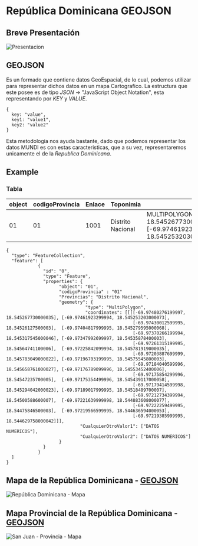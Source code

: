 # República Dominicana GEOJSON

## Breve Presentación
![Presentacion](https://github.com/jeancharlyjs/GEOJSON-RepublicaDominicana/blob/main/imagenes/gif/Tutorial%20Maps..gif)

## GEOJSON
Es un formado que contiene datos GeoEspacial, de lo cual, podemos utilizar para representar dichos datos en un mapa Cartografico. La estructura que este posee es de tipo *JSON* -> "JavaScript Object Notation", esta representando por *KEY* y *VALUE*.

```
{
  key: "value",
  key1: "value1",
  key2: "value2"
}
```
Esta metodologia nos ayuda bastante, dado que podemos representar los datos MUNDI es con estas caracteristicas, que a su vez, representaremos unicamente el de la *Republica Dominicana*.

## Example
### Tabla


| object | codigoProvincia | Enlace | Toponimia | geometry | CualquierOtroValor1 | CualquierOtroValor2 |
|---| --- | ---|---|---|---|---|
| 01 | 01 | 1001 | Distrito Nacional |MULTIPOLYGON[[-69.97480276199997, 18.545267730000035], [-69.97461923299994, 18.545253203000073], ...]] | 25 | 100
```
{
  "type": "FeatureCollection",
  "feature": [
            {
              "id": "0",
              "type": "Feature",
              "properties": {
                    "object": "01",
                    "codigoProvincia" : "01"
                    "Provincias": "Distrito Nacional",
                    "geometry": {
                              "type": "MultiPolygon",
                              "coordinates": [[[[-69.97480276199997, 18.545267730000035], [-69.97461923299994, 18.545253203000073],
                                                [-69.97430012599995, 18.54526127500003],  [-69.97404817999995, 18.545279595000068],
                                                [-69.97370266199994, 18.545317545000046], [-69.97347992699997, 18.54535878400003],
                                                [-69.97261315199995, 18.54564741100006],  [-69.97225842099994, 18.545781919000035],
                                                [-69.97203887699999, 18.545783049000022], [-69.97196703199995, 18.54575545800003],
                                                [-69.97184040599996, 18.545658761000027], [-69.97176789099996, 18.54553452400006],
                                                [-69.97175854299996, 18.54547235700005],  [-69.97175354499996, 18.545439117000058],
                                                [-69.97179414599998, 18.545294042000023], [-69.97189017999995, 18.54518489700007],
                                                [-69.97212734399994, 18.54500588600007],  [-69.97221639999998, 18.544883608000077],
                                                [-69.97222259499995, 18.54475846500003],  [-69.97219566599995, 18.544636594000053],
                                                [-69.97219385999995, 18.544629758000042]]],
                            "CualquierOtroValor1": ["DATOS NUMERICOS"],
                            "CualquierOtroValor2": ["DATOS NUMERICOS"]
                    }
              }
            }
  ]
}
```
## Mapa de la República Dominicana - [GEOJSON](https://github.com/jeancharlyjs/RepublicaDominicana-GEOJSON/blob/main/Republica%20Dominicana/geojson/DominicanRepublic.geojson)
![República Dominicana - Mapa](https://github.com/jeancharlyjs/RepublicaDominicana-GEOJSON/blob/main/imagenes/MapRepDominicana.png)

## Mapa Provincial de la República Dominicana - [GEOJSON](https://github.com/jeancharlyjs/RepublicaDominicana-GEOJSON/tree/main/Provincias)
![San Juan - Provincia - Mapa](https://github.com/jeancharlyjs/RepublicaDominicana-GEOJSON/blob/main/imagenes/San%20Juan%20-%20Provincia.png)
